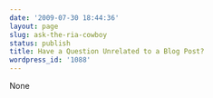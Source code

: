 ```yaml
---
date: '2009-07-30 18:44:36'
layout: page
slug: ask-the-ria-cowboy
status: publish
title: Have a Question Unrelated to a Blog Post?
wordpress_id: '1088'
---
```


None
